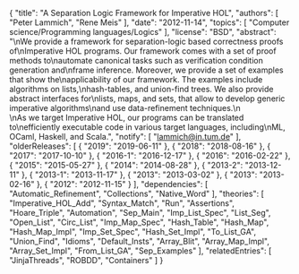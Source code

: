 {
    "title": "A Separation Logic Framework for Imperative HOL",
    "authors": [
        "Peter Lammich",
        "Rene Meis"
    ],
    "date": "2012-11-14",
    "topics": [
        "Computer science/Programming languages/Logics"
    ],
    "license": "BSD",
    "abstract": "\nWe provide a framework for separation-logic based correctness proofs of\nImperative HOL programs. Our framework comes with a set of proof methods to\nautomate canonical tasks such as verification condition generation and\nframe inference. Moreover, we provide a set of examples that show the\napplicability of our framework. The examples include algorithms on lists,\nhash-tables, and union-find trees. We also provide abstract interfaces for\nlists, maps, and sets, that allow to develop generic imperative algorithms\nand use data-refinement techniques.\n<br>\nAs we target Imperative HOL, our programs can be translated to\nefficiently executable code in various target languages, including\nML, OCaml, Haskell, and Scala.",
    "notify": [
        "lammich@in.tum.de"
    ],
    "olderReleases": [
        {
            "2019": "2019-06-11"
        },
        {
            "2018": "2018-08-16"
        },
        {
            "2017": "2017-10-10"
        },
        {
            "2016-1": "2016-12-17"
        },
        {
            "2016": "2016-02-22"
        },
        {
            "2015": "2015-05-27"
        },
        {
            "2014": "2014-08-28"
        },
        {
            "2013-2": "2013-12-11"
        },
        {
            "2013-1": "2013-11-17"
        },
        {
            "2013": "2013-03-02"
        },
        {
            "2013": "2013-02-16"
        },
        {
            "2012": "2012-11-15"
        }
    ],
    "dependencies": [
        "Automatic_Refinement",
        "Collections",
        "Native_Word"
    ],
    "theories": [
        "Imperative_HOL_Add",
        "Syntax_Match",
        "Run",
        "Assertions",
        "Hoare_Triple",
        "Automation",
        "Sep_Main",
        "Imp_List_Spec",
        "List_Seg",
        "Open_List",
        "Circ_List",
        "Imp_Map_Spec",
        "Hash_Table",
        "Hash_Map",
        "Hash_Map_Impl",
        "Imp_Set_Spec",
        "Hash_Set_Impl",
        "To_List_GA",
        "Union_Find",
        "Idioms",
        "Default_Insts",
        "Array_Blit",
        "Array_Map_Impl",
        "Array_Set_Impl",
        "From_List_GA",
        "Sep_Examples"
    ],
    "relatedEntries": [
        "JinjaThreads",
        "ROBDD",
        "Containers"
    ]
}